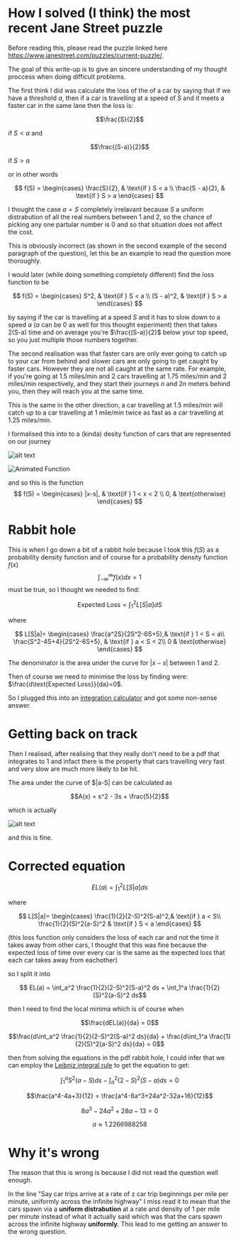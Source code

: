 # How I solved (I think) the most recent Jane Street puzzle

Before reading this, please read the puzzle linked here https://www.janestreet.com/puzzles/current-puzzle/.

The goal of this write-up is to give an sincere understanding of my thought proccess when doing difficult problems.

The first think I did was calculate the loss of the of a car by saying that if we have a threshold *a*, then if a car is travelling at a speed of *S* and it meets a faster car in the same lane then the loss is:

$$\frac{S}{2}$$

if $S<a$ and 

$$\frac{(S-a)}{2}$$

if $S>a$

or in other words

$$
f(S) = 
\begin{cases}
\frac{S}{2}, & \text{if } S < a \\
\frac{S - a}{2}, & \text{if } S > a
\end{cases}
$$

I thought the case $a=S$ completely irrelavant because $S$ a uniform distrabution of all the real numbers between 1 and 2, so the chance of picking any one partular number is 0 and so that situation does not affect the cost.

This is obviously incorrect (as shown in the second example of the second paragraph of the question), let this be an example to read the question more thoroughly.

I would later (while doing something completely different) find the loss function to be 

$$
f(S) = 
\begin{cases}
S^2, & \text{if } S < a \\
(S - a)^2, & \text{if } S > a
\end{cases}
$$

by saying if the car is travelling at a speed *S* and it has to slow down to a speed *a* (*a* can be $0$ as well for this thought experiment) then that takes 2(S-a) time and on average you're $\frac{(S-a)}{2}$ below your top speed, so you just multiple those numbers together.

The second realisation was that faster cars are only ever going to catch up to your car from behind and slower cars are only going to get caught by faster cars. However they are not all caught at the same rate. For example, if you're going at 1.5 miles/min and 2 cars travelling at 1.75 miles/min and 2 miles/min respectively, and they start their journeys $n$ and $2n$ meters behind you, then they will reach you at the same time.

This is the same in the other direction, a car travelling at 1.5 miles/min will catch up to a car travelling at 1 mile/min twice as fast as a car travelling at 1.25 miles/min.

I formalised this into to a (kinda) desity function of cars that are represented on our journey

![alt text](image-1.png)

![Animated Function](animated_function.gif)

and so this is the function 
$$
f(S) = 
\begin{cases}
|x-s|, & \text{if } 1 < x < 2 \\
0, & \text{otherwise}
\end{cases}
$$

# Rabbit hole

This is when I go down a bit of a rabbit hole because I took this $f(S)$ as a probability density function and of course for a probability density function $f(x)$ $$\int_{-\infty}^\infty f(x)dx = 1$$ must be true, so I thought we needed to find:

$$\text{Expected Loss} = \int_{1}^{2}L[S|a]dS$$

where

$$
    L[S|a]= 
\begin{cases}
    \frac{a^2S}{2S^2-6S+5},& \text{if } 1 < S < a\\
    \frac{S^2-4S+4}{2S^2-6S+5},              & \text{if } a < S < 2\\
    0 & \text{otherwise}
\end{cases}
$$

The denominator is the area under the curve for $|x-s|$ between 1 and 2.

Then of course we need to minimise the loss by finding were: $\frac{d\text{Expected Loss}}{da}=0$.

So I plugged this into an [integration calculator](https://www.integral-calculator.com/) and got some non-sense answer.

# Getting back on track 

Then I realised, after realising that they really don't need to be a pdf that integrates to 1 and infact there is the property that cars travelling very fast and very slow are much more likely to be hit.

The area under the curve of $|a-S| can be calculated as 

$$A(x) = s^2 - 3s + \frac{5}{2}$$

which is actually 

![alt text](image-2.png)

and this is fine.

# Corrected equation

$$EL(a) = \int_{1}^2L[S|a]ds$$

where

$$
    L[S|a]= 
\begin{cases}
    \frac{1}{2}(2-S)^2(S-a)^2,& \text{if } a < S\\
    \frac{1}{2}(S)^2(a-S)^2            & \text{if } S < a
\end{cases}
$$

(this loss function only considers the loss of each car and not the time it takes away from other cars, I thought that this was fine because the expected loss of time over every car is the same as the expected loss that each car takes away from eachother)

so I split it into 

$$ EL(a) = \int_a^2   \frac{1}{2}(2-S)^2(S-a)^2 ds + \int_1^a \frac{1}{2}(S)^2(a-S)^2 ds$$

then I need to find the local minima which is of course when 

$$\frac{dEL(a)}{da} = 0$$

$$\frac{d\int_a^2   \frac{1}{2}(2-S)^2(S-a)^2 ds}{da} + \frac{d\int_1^a \frac{1}{2}(S)^2(a-S)^2 ds}{da} = 0$$

then from solving the equations in the pdf rabbit hole, I could infer that we can employ the [Leibniz integral rule](https://en.wikipedia.org/wiki/Leibniz_integral_rule)
to get the equation to get:

$$\int_{1}^{a}S^2(a-S)ds -\int_{a}^2(2-S)^2(S-a)ds = 0$$

$$\frac{a^4-4a+3}{12} = \frac{a^4-8a^3+24a^2-32a+16}{12}$$

$$8a^3-24a^2+28a-13 = 0$$

$$a \approx 1.2266988258$$

# Why it's wrong

The reason that this is wrong is because I did not read the question well enough. 

In the line "Say car trips arrive at a rate of z car trip beginnings per mile per minute, uniformly across the infinite highway" I miss read it to mean that the cars spawn via a __uniform distrabution__ at a rate and density of 1 per mile per minute instead of what it actually said which was that the cars spawn across the infinite highway __uniformly__. This lead to me getting an answer to the wrong question.
